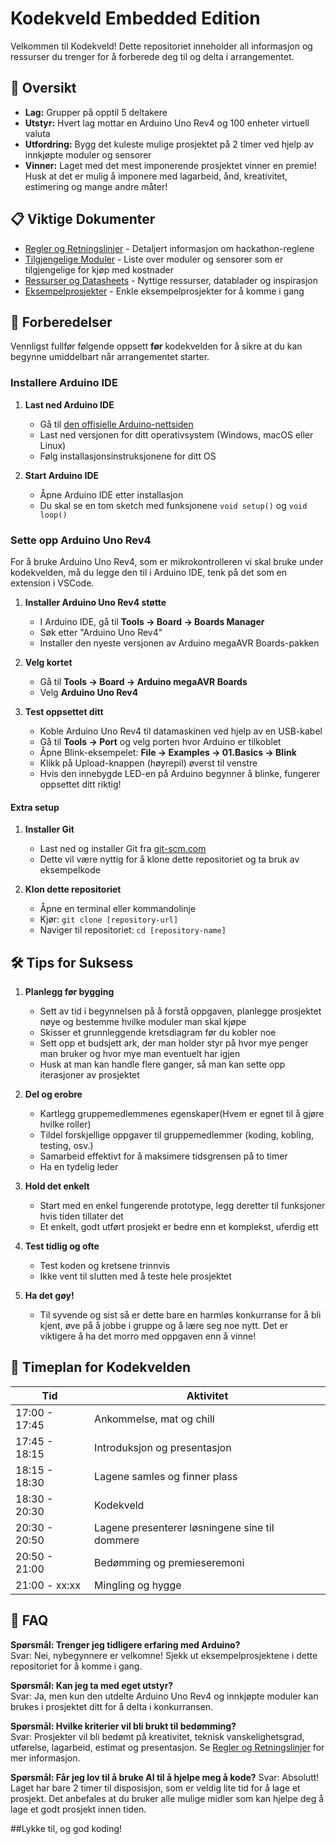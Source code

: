 # Kodekveld Embedded Edition

Velkommen til Kodekveld! Dette repositoriet inneholder all informasjon og ressurser du trenger for å forberede deg til og delta i arrangementet.

## 🚀 Oversikt

- **Lag:** Grupper på opptil 5 deltakere
- **Utstyr:** Hvert lag mottar en Arduino Uno Rev4 og 100 enheter virtuell valuta
- **Utfordring:** Bygg det kuleste mulige prosjektet på 2 timer ved hjelp av innkjøpte moduler og sensorer
- **Vinner:** Laget med det mest imponerende prosjektet vinner en premie! Husk at det er mulig å imponere med lagarbeid, ånd, kreativitet, estimering og mange andre måter!

## 📋 Viktige Dokumenter

- [Regler og Retningslinjer](./RULES.md) - Detaljert informasjon om hackathon-reglene
- [Tilgjengelige Moduler](./MODULES.md) - Liste over moduler og sensorer som er tilgjengelige for kjøp med kostnader
- [Ressurser og Datasheets](./RESOURCES.md) - Nyttige ressurser, datablader og inspirasjon
- [Eksempelprosjekter](./examples/) - Enkle eksempelprosjekter for å komme i gang

## 🔧 Forberedelser

Vennligst fullfør følgende oppsett **før** kodekvelden for å sikre at du kan begynne umiddelbart når arrangementet starter.

### Installere Arduino IDE

1. **Last ned Arduino IDE**

   - Gå til [den offisielle Arduino-nettsiden](https://www.arduino.cc/en/software)
   - Last ned versjonen for ditt operativsystem (Windows, macOS eller Linux)
   - Følg installasjonsinstruksjonene for ditt OS

2. **Start Arduino IDE**
   - Åpne Arduino IDE etter installasjon
   - Du skal se en tom sketch med funksjonene `void setup()` og `void loop()`

### Sette opp Arduino Uno Rev4

For å bruke Arduino Uno Rev4, som er mikrokontrolleren vi skal bruke under kodekvelden, må du legge den til i Arduino IDE, tenk på det som en extension i VSCode.

1. **Installer Arduino Uno Rev4 støtte**
   - I Arduino IDE, gå til **Tools → Board → Boards Manager**
   - Søk etter "Arduino Uno Rev4"
   - Installer den nyeste versjonen av Arduino megaAVR Boards-pakken
2. **Velg kortet**

   - Gå til **Tools → Board → Arduino megaAVR Boards**
   - Velg **Arduino Uno Rev4**

3. **Test oppsettet ditt**
   - Koble Arduino Uno Rev4 til datamaskinen ved hjelp av en USB-kabel
   - Gå til **Tools → Port** og velg porten hvor Arduino er tilkoblet
   - Åpne Blink-eksempelet: **File → Examples → 01.Basics → Blink**
   - Klikk på Upload-knappen (høyrepil) øverst til venstre
   - Hvis den innebygde LED-en på Arduino begynner å blinke, fungerer oppsettet ditt riktig!

#### Extra setup

1. **Installer Git**

   - Last ned og installer Git fra [git-scm.com](https://git-scm.com/)
   - Dette vil være nyttig for å klone dette repositoriet og ta bruk av eksempelkode

2. **Klon dette repositoriet**
   - Åpne en terminal eller kommandolinje
   - Kjør: `git clone [repository-url]`
   - Naviger til repositoriet: `cd [repository-name]`

## 🛠️ Tips for Suksess

1. **Planlegg før bygging**

   - Sett av tid i begynnelsen på å forstå oppgaven, planlegge prosjektet nøye og bestemme hvilke moduler man skal kjøpe
   - Skisser et grunnleggende kretsdiagram før du kobler noe
   - Sett opp et budsjett ark, der man holder styr på hvor mye penger man bruker og hvor mye man eventuelt har igjen
   - Husk at man kan handle flere ganger, så man kan sette opp iterasjoner av prosjektet

2. **Del og erobre**

   - Kartlegg gruppemedlemmenes egenskaper(Hvem er egnet til å gjøre hvilke roller)
   - Tildel forskjellige oppgaver til gruppemedlemmer (koding, kobling, testing, osv.)
   - Samarbeid effektivt for å maksimere tidsgrensen på to timer
   - Ha en tydelig leder

3. **Hold det enkelt**

   - Start med en enkel fungerende prototype, legg deretter til funksjoner hvis tiden tillater det
   - Et enkelt, godt utført prosjekt er bedre enn et komplekst, uferdig ett

4. **Test tidlig og ofte**

   - Test koden og kretsene trinnvis
   - Ikke vent til slutten med å teste hele prosjektet

5. **Ha det gøy!**
   - Til syvende og sist så er dette bare en harmløs konkurranse for å bli kjent, øve på å jobbe i gruppe og å lære seg noe nytt. Det er viktigere å ha det morro med oppgaven enn å vinne!

## 📅 Timeplan for Kodekvelden

| Tid           | Aktivitet                                      |
| ------------- | ---------------------------------------------- |
| 17:00 - 17:45 | Ankommelse, mat og chill                       |
| 17:45 - 18:15 | Introduksjon og presentasjon                   |
| 18:15 - 18:30 | Lagene samles og finner plass                  |
| 18:30 - 20:30 | Kodekveld                                      |
| 20:30 - 20:50 | Lagene presenterer løsningene sine til dommere |
| 20:50 - 21:00 | Bedømming og premieseremoni                    |
| 21:00 - xx:xx | Mingling og hygge                              |

## 🙋 FAQ

**Spørsmål: Trenger jeg tidligere erfaring med Arduino?**  
Svar: Nei, nybegynnere er velkomne! Sjekk ut eksempelprosjektene i dette repositoriet for å komme i gang.

**Spørsmål: Kan jeg ta med eget utstyr?**  
Svar: Ja, men kun den utdelte Arduino Uno Rev4 og innkjøpte moduler kan brukes i prosjektet ditt for å delta i konkurransen.

**Spørsmål: Hvilke kriterier vil bli brukt til bedømming?**  
Svar: Prosjekter vil bli bedømt på kreativitet, teknisk vanskelighetsgrad, utførelse, lagarbeid, estimat og presentasjon. Se [Regler og Retningslinjer](./RULES.md) for mer informasjon.

**Spørsmål: Får jeg lov til å bruke AI til å hjelpe meg å kode?**
Svar: Absolutt! Laget har bare 2 timer til disposisjon, som er veldig lite tid for å lage et prosjekt. Det anbefales at du bruker alle mulige midler som kan hjelpe deg å lage et godt prosjekt innen tiden.

##Lykke til, og god koding!
